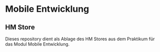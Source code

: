 # Mobile Entwicklung

## HM Store

Dieses repository dient als Ablage des HM Stores aus dem Praktikum für das Modul Mobile Entwicklung.
